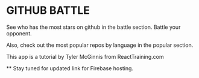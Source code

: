 # GITHUB BATTLE

See who has the most stars on github in the battle section. Battle your opponent.

Also, check out the most popular repos by language in the popular section.

This app is a tutorial by Tyler McGinnis from ReactTraining.com

** Stay tuned for updated link for Firebase hosting.


